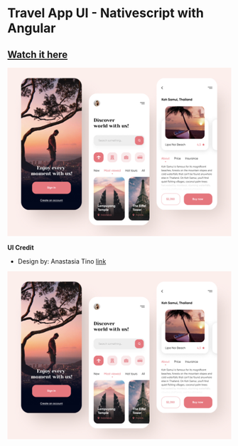# Travel App UI - Nativescript with Angular

## [Watch it here](https://drive.google.com/file/d/1oucMmcn8joiW-YhYoYRg5paQoP2VDjZM/view?usp=sharing)
![Demo](/travel-app-concept.png)

**UI Credit**

- Design by: Anastasia Tino [link](https://dribbble.com/shots/10901698-Travel-service-Mobile-App)

![App UI](/travel-app-concept.png)
